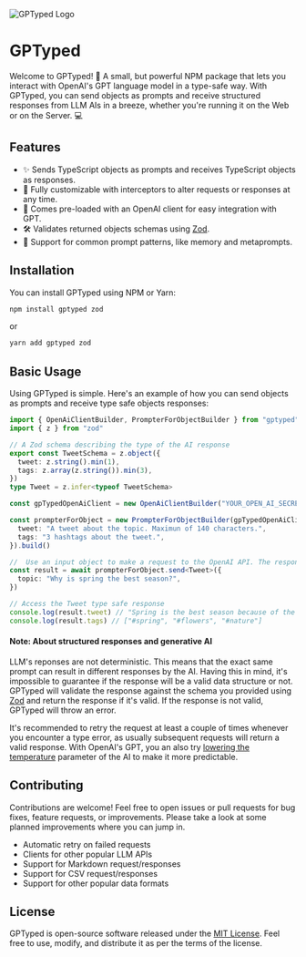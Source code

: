 ![GPTyped Logo](https://user-images.githubusercontent.com/4109119/232146486-ba95a5a7-54c4-4325-ad38-9f0dc0b77c51.png)

# GPTyped

Welcome to GPTyped! 🎉 A small, but powerful NPM package that lets you interact with OpenAI's GPT language model in a type-safe way. With GPTyped, you can send objects as prompts and receive structured responses from LLM AIs in a breeze, whether you're running it on the Web or on the Server. 💻

## Features

- ✨ Sends TypeScript objects as prompts and receives TypeScript objects as responses.
- 💪 Fully customizable with interceptors to alter requests or responses at any time.
- 🤖 Comes pre-loaded with an OpenAI client for easy integration with GPT.
- 🛠️ Validates returned objects schemas using [Zod](https://zod.dev/).
- 💬 Support for common prompt patterns, like memory and metaprompts.

## Installation

You can install GPTyped using NPM or Yarn:

```bash
npm install gptyped zod
```

or

```bash
yarn add gptyped zod
```

## Basic Usage

Using GPTyped is simple. Here's an example of how you can send objects as prompts and receive type safe objects responses:

```typescript
import { OpenAiClientBuilder, PrompterForObjectBuilder } from "gptyped"
import { z } from "zod"

// A Zod schema describing the type of the AI response
export const TweetSchema = z.object({
  tweet: z.string().min(1),
  tags: z.array(z.string()).min(3),
})
type Tweet = z.infer<typeof TweetSchema>

const gpTypedOpenAiClient = new OpenAiClientBuilder("YOUR_OPEN_AI_SECRET_KEY").build()

const prompterForObject = new PrompterForObjectBuilder(gpTypedOpenAiClient, TweetSchema, {
  tweet: "A tweet about the topic. Maximun of 140 characters.",
  tags: "3 hashtags about the tweet.",
}).build()

//  Use an input object to make a request to the OpenAI API. The response will be type safe.
const result = await prompterForObject.send<Tweet>({
  topic: "Why is spring the best season?",
})

// Access the Tweet type safe response
console.log(result.tweet) // "Spring is the best season because of the flowers and nature."
console.log(result.tags) // ["#spring", "#flowers", "#nature"]
```

#### Note: About structured responses and generative AI

LLM's reponses are not deterministic. This means that the exact same prompt can result in different responses by the AI. Having this in mind, it's impossible to guarantee if the response will be a valid data structure or not. GPTyped will validate the response against the schema you provided using [Zod](https://zod.dev/) and return the response if it's valid. If the response is not valid, GPTyped will throw an error.

It's recommended to retry the request at least a couple of times whenever you encounter a type error, as usually subsequent requests will return a valid response. With OpenAI's GPT, you an also try [lowering the temperature](https://platform.openai.com/docs/api-reference/completions/create#completions/create-temperature) parameter of the AI to make it more predictable.

## Contributing

Contributions are welcome! Feel free to open issues or pull requests for bug fixes, feature requests, or improvements. Please take a look at some planned improvements where you can jump in.

- Automatic retry on failed requests
- Clients for other popular LLM APIs
- Support for Markdown request/responses
- Support for CSV request/responses
- Support for other popular data formats

## License

GPTyped is open-source software released under the [MIT License](https://github.com/juanignaciomolina/GPTyped/blob/master/LICENSE.MD). Feel free to use, modify, and distribute it as per the terms of the license.
